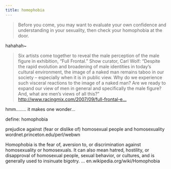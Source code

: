 ```yaml
---
title: homophobia
---
```


<blockquote>
  <p>Before you come, you may want to evaluate your own confidence and understanding in your sexuality, then check your homophobia at the door.</p>
</blockquote>

<p>hahahah~</p>

<blockquote>
  <p>Six artists come together to reveal the male perception of the male figure in exhibition, &#8220;Full Frontal.&#8221; Show curator, Carl Wolf: &#8220;Despite the rapid evolution and broadening of male identities in today’s cultural environment, the image of a naked man remains taboo in our society – especially when it is in public view. Why do we experience such visceral reactions to the image of a naked man? Are we ready to expand our view of men in general and specifically the male figure? And, what are men’s views of all this?&#8221;
  <a href="http://www.racingmix.com/2007/09/full-frontal-esteban-sabar-gallery.html">http://www.racingmix.com/2007/09/full-frontal-e...</a></p>
</blockquote>

<p>hmm&#8230;&#8230;.. it makes one wonder&#8230;</p>

<p>define: homophobia</p>

<p>prejudice against (fear or dislike of) homosexual people and homosexuality
wordnet.princeton.edu/perl/webwn</p>

<p>Homophobia is the fear of, aversion to, or discrimination against homosexuality or homosexuals. It can also mean hatred, hostility, or disapproval of homosexual people, sexual behavior, or cultures, and is generally used to insinuate bigotry. &#8230;
en.wikipedia.org/wiki/Homophobia</p>
